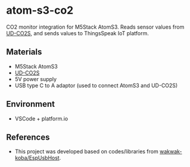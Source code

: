 # atom-s3-co2
CO2 monitor integration for M5Stack AtomS3. Reads sensor values from [UD-CO2S](https://www.iodata.jp/product/tsushin/iot/ud-co2s/), and sends values to ThingsSpeak IoT platform.

## Materials
- M5Stack AtomS3
- [UD-CO2S](https://www.iodata.jp/product/tsushin/iot/ud-co2s/)
- 5V power supply
- USB type C to A adaptor (used to connect AtomS3 and UD-CO2S)

## Environment
- VSCode + platform.io

## References
- This project was developed based on codes/libraries from [wakwak-koba/EspUsbHost](https://github.com/wakwak-koba/EspUsbHost).
